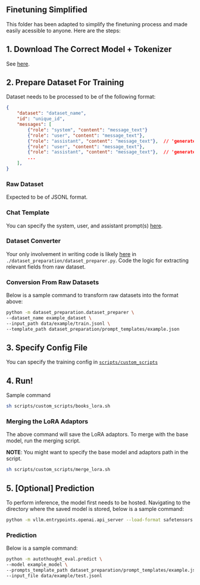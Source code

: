 ## Finetuning Simplified

This folder has been adapted to simplify the finetuning process and made easily acessible to anyone. Here are the steps:


## 1. Download The Correct Model + Tokenizer
See [here](../download/README.md).

## 2. Prepare Dataset For Training
Dataset needs to be processed to be of the following format:

```json
{
    "dataset": "dataset_name",
    "id": "unique_id",
    "messages": [
        {"role": "system", "content": "message_text"}
        {"role": "user", "content": "message_text"},
        {"role": "assistant", "content": "message_text"},  // 'generated response'
        {"role": "user", "content": "message_text"},
        {"role": "assistant", "content": "message_text"},  // 'generated response'
        ...
    ],
}
```
### Raw Dataset
Expected to be of JSONL format.

### Chat Template
You can specify the system, user, and assistant prompt(s) [here](./dataset_preparation/prompt_templates/).

### Dataset Converter
Your only involvement in writing code is likely [here](./dataset_preparation/dataset_preparer.py) in `./dataset_preparation/dataset_preparer.py`. Code the logic for extracting relevant fields from raw dataset.

### Conversion From Raw Datasets
Below is a sample command to transform raw datasets into the format above:

```bash
python -m dataset_preparation.dataset_preparer \ 
--dataset_name example_dataset \ 
--input_path data/example/train.jsonl \
--template_path dataset_preparation/prompt_templates/example.json
```

## 3. Specify Config File
You can specify the training config in [`scripts/custom_scripts`](./scripts/custom_scripts/)

## 4. Run!
Sample command
```bash
sh scripts/custom_scripts/books_lora.sh
```

### Merging the LoRA Adaptors
The above command will save the LoRA adaptors. To merge with the base model, run the merging script.

**NOTE**: You might want to specify the base model and adaptors path in the script.

```bash
sh scripts/custom_scripts/merge_lora.sh
```

## 5. [Optional] Prediction
To perform inference, the model first needs to be hosted. Navigating to the directory where the saved model is stored, below is a sample command:

```bash
python -m vllm.entrypoints.openai.api_server --load-format safetensors --dtype bfloat16 --max-model-len 2048 --tensor-parallel-size 1 --model custom_model_path
```

### Prediction
Below is a sample command:
```bash
python -m autothought_eval.predict \ 
--model example_model \ 
--prompts_template_path dataset_preparation/prompt_templates/example.json \
--input_file data/example/test.jsonl
```

